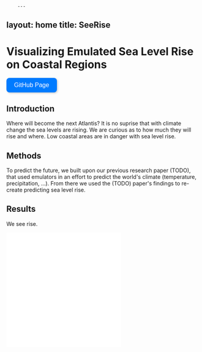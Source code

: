         ---
layout: home
title: SeeRise
---

# Visualizing Emulated Sea Level Rise on Coastal Regions

<a href="https://github.com/zoeludena/SeeRise" target="_blank">
    <button style="background-color: #007BFF; color: white; border: none; padding: 10px 20px; 
               border-radius: 8px; font-size: 16px; cursor: pointer; transition: 0.3s; 
               box-shadow: 2px 2px 5px rgba(0, 0, 0, 0.2);"
                onmouseover="this.style.backgroundColor='#0056b3'; this.style.transform='scale(1.05)';" 
                onmouseout="this.style.backgroundColor='#007BFF'; this.style.transform='scale(1)';"
                onmousedown="this.style.backgroundColor='#003f7f'; this.style.transform='scale(0.95)';"
                onmouseup="this.style.backgroundColor='#0056b3'; this.style.transform='scale(1.05)';">
            GitHub Page</button>
</a>

## Introduction

Where will become the next Atlantis? It is no suprise that with climate change the sea levels are rising. We are curious as to how much they will rise and where. Low coastal areas are in danger with sea level rise.

## Methods

To predict the future, we built upon our previous research paper (TODO), that used emulators in an effort to predict the world's climate (temperature, precipitation, ...). From there we used the (TODO) paper's findings to re-create predicting sea level rise.

## Results

We see rise.

<iframe id="iframe1" src="assets/figures/tas_predict_vs_historical.html" frameborder="0"></iframe>
<iframe id="iframe2" src="assets/figures/tas_preds_ssps.html" frameborder="0"></iframe>

<script>
  function adjustIframeSize() {
    let iframes = document.querySelectorAll("iframe");
    let screenWidth = window.innerWidth;

    iframes.forEach(iframe => {
      if (screenWidth <= 480) { // Mobile screen
        iframe.style.width = "400px";
        iframe.style.height = "300px";
      } else { // Desktop or larger screens
        iframe.style.width = "800px";
        iframe.style.height = "600px";
      }
    });
  }

  // Adjust iframe size on page load and when resizing the window
  window.addEventListener("load", adjustIframeSize);
  window.addEventListener("resize", adjustIframeSize);
</script>

